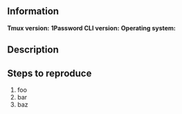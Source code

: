 <!--
  Thanks for submitting an issue for tmux-1password!

  If you're planning to suggest a feature or an improvement, feel free to delete this template :)

  This is a template for reporting bugs or issues found in this plugin. Before submitting a bug
  report, please make sure to update the plugin to the latest version and check if the bug is
  persisted there.

  Please, make sure to read the "Usage" section in the project's README. In addition, make sure you
  have all of the requirements installed and updated to their latest version - including, and most
  importantly, 1Password CLI!

  -->

## Information

**Tmux version:** <!-- Run `tmux -V` to retrieve your version -->
**1Password CLI version:** <!-- Run `op -v` to retrieve your version -->
**Operating system:** <!-- Describe your operating system version -->

## Description

<!--
  Describe what went wrong, including the expected and the current behaviour.
  You can also provide a screenshot if you'd like to.

  You can also run the plugin in debug mode to provide more input to the issue. Refer to the README
  for more details:

    https://github.com/yardnsm/tmux-1password#debug-mode

  -->

## Steps to reproduce

<!-- Write a list of steps below -->

1. foo
2. bar
3. baz
